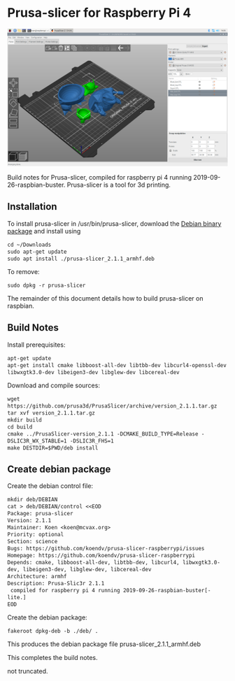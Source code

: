 # Prusa-slicer for Raspberry Pi 4
![screenshot](screenshot.jpg  "Russian Pokemon dolls")

Build notes for Prusa-slicer, compiled for raspberry pi 4 running 2019-09-26-raspbian-buster. Prusa-slicer is a tool for 3d printing. 
## Installation
To install prusa-slicer in /usr/bin/prusa-slicer, download the [Debian binary package](https://github.com/koendv/prusa-slicer-raspberrypi/releases/) and install using
```
cd ~/Downloads
sudo apt-get update
sudo apt install ./prusa-slicer_2.1.1_armhf.deb
```
To remove:
```
sudo dpkg -r prusa-slicer
```
The remainder of this document details how to build prusa-slicer on raspbian.
## Build Notes
Install prerequisites:
```
apt-get update
apt-get install cmake libboost-all-dev libtbb-dev libcurl4-openssl-dev libwxgtk3.0-dev libeigen3-dev libglew-dev libcereal-dev
```
Download and compile sources:
```
wget https://github.com/prusa3d/PrusaSlicer/archive/version_2.1.1.tar.gz
tar xvf version_2.1.1.tar.gz
mkdir build
cd build
cmake ../PrusaSlicer-version_2.1.1 -DCMAKE_BUILD_TYPE=Release -DSLIC3R_WX_STABLE=1 -DSLIC3R_FHS=1
make DESTDIR=$PWD/deb install
```
## Create debian package
Create the debian control file:
```
mkdir deb/DEBIAN
cat > deb/DEBIAN/control <<EOD
Package: prusa-slicer
Version: 2.1.1
Maintainer: Koen <koen@mcvax.org>
Priority: optional
Section: science
Bugs: https://github.com/koendv/prusa-slicer-raspberrypi/issues
Homepage: https://github.com/koendv/prusa-slicer-raspberrypi
Depends: cmake, libboost-all-dev, libtbb-dev, libcurl4, libwxgtk3.0-dev, libeigen3-dev, libglew-dev, libcereal-dev
Architecture: armhf
Description: Prusa-Slic3r 2.1.1
 compiled for raspberry pi 4 running 2019-09-26-raspbian-buster[-lite.]
EOD
```
Create the debian package:
```
fakeroot dpkg-deb -b ./deb/ .
```
This produces the debian package file prusa-slicer_2.1.1_armhf.deb

This completes the build notes.

not truncated.
